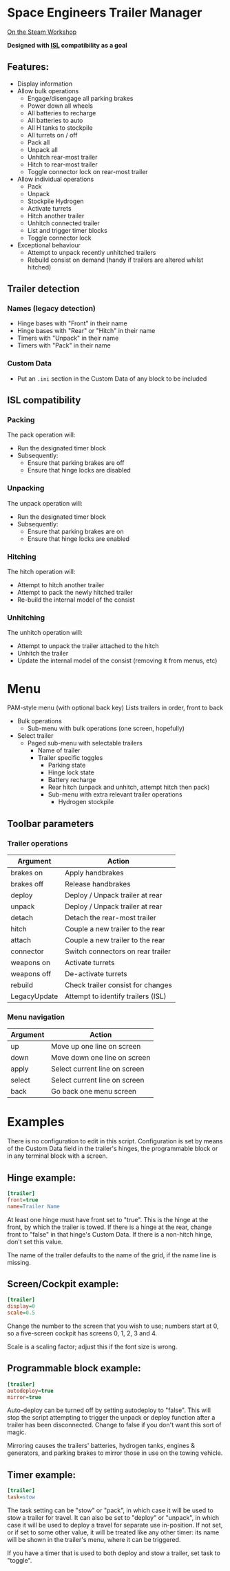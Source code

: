 # Space Engineers Trailer Manager

[On the Steam Workshop](https://steamcommunity.com/sharedfiles/filedetails/?id=2341786466)

**Designed with [ISL](https://steamcommunity.com/sharedfiles/filedetails/?id=2316120850) compatibility as a goal**

## Features:

* Display information
* Allow bulk operations
  * Engage/disengage all parking brakes
  * Power down all wheels
  * All batteries to recharge
  * All batteries to auto
  * All H tanks to stockpile
  * All turrets on / off
  * Pack all
  * Unpack all
  * Unhitch rear-most trailer
  * Hitch to rear-most trailer
  * Toggle connector lock on rear-most trailer
* Allow individual operations
  * Pack
  * Unpack
  * Stockpile Hydrogen
  * Activate turrets
  * Hitch another trailer
  * Unhitch connected trailer
  * List and trigger timer blocks
  * Toggle connector lock
* Exceptional behaviour
  * Attempt to unpack recently unhitched trailers
  * Rebuild consist on demand (handy if trailers are altered whilst hitched)

## Trailer detection

### Names (legacy detection)

* Hinge bases with "Front" in their name
* Hinge bases with "Rear" or "Hitch" in their name
* Timers with "Unpack" in their name
* Timers with "Pack" in their name

### Custom Data

* Put an `.ini` section in the Custom Data of any block to be included

## ISL compatibility

### Packing

The pack operation will:

* Run the designated timer block
* Subsequently:
  * Ensure that parking brakes are off
  * Ensure that hinge locks are disabled

### Unpacking

The unpack operation will:

* Run the designated timer block
* Subsequently:
  * Ensure that parking brakes are on
  * Ensure that hinge locks are enabled

### Hitching

The hitch operation will:

* Attempt to hitch another trailer
* Attempt to pack the newly hitched trailer
* Re-build the internal model of the consist

### Unhitching

The unhitch operation will:

* Attempt to unpack the trailer attached to the hitch
* Unhitch the trailer
* Update the internal model of the consist (removing it from menus, etc)

# Menu

PAM-style menu (with optional back key) Lists trailers in order, front to back

* Bulk operations
  * Sub-menu with bulk operations (one screen, hopefully)
* Select trailer
  * Paged sub-menu with selectable trailers
    * Name of trailer
    * Trailer specific toggles
      * Parking state
      * Hinge lock state
      * Battery recharge
      * Rear hitch (unpack and unhitch, attempt hitch then pack)
      * Sub-menu with extra relevant trailer operations
        * Hydrogen stockpile

## Toolbar parameters

### Trailer operations

Argument      | Action
------------- | -------------
brakes on     | Apply handbrakes
brakes off    | Release handbrakes
deploy        | Deploy / Unpack trailer at rear
unpack        | Deploy / Unpack trailer at rear
detach        | Detach the rear-most trailer
hitch         | Couple a new trailer to the rear
attach        | Couple a new trailer to the rear
connector     | Switch connectors on rear trailer
weapons on    | Activate turrets
weapons off   | De-activate turrets
rebuild       | Check trailer consist for changes
LegacyUpdate  | Attempt to identify trailers (ISL)

### Menu navigation

Argument      | Action
------------- | -------------
up            | Move up one line on screen
down          | Move down one line on screen
apply         | Select current line on screen
select        | Select current line on screen
back          | Go back one menu screen

# Examples

There is no configuration to edit in this script. Configuration is set by means
of the Custom Data field in the trailer's hinges, the programmable block or in
any terminal block with a screen.

## Hinge example:

```ini
[trailer]
front=true
name=Trailer Name
```

At least one hinge must have front set to "true". This is the hinge at the
front, by which the trailer is towed. If there is a hinge at the rear, change
front to "false" in that hinge's Custom Data. If there is a non-hitch hinge,
don't set this value.

The name of the trailer defaults to the name of the grid, if the name line is
missing.

## Screen/Cockpit example:

```ini
[trailer]
display=0
scale=0.5
```

Change the number to the screen that you wish to use; numbers start at 0, so a
five-screen cockpit has screens 0, 1, 2, 3 and 4.

Scale is a scaling factor; adjust this if the font size is wrong.

## Programmable block example:

```ini
[trailer]
autodeploy=true
mirror=true
```

Auto-deploy can be turned off by setting autodeploy to "false". This will stop
the script attempting to trigger the unpack or deploy function after a trailer
has been disconnected. Change to false if you don't want this sort of magic.

Mirroring causes the trailers' batteries, hydrogen tanks, engines & generators,
and parking brakes to mirror those in use on the towing vehicle. 

## Timer example:

```ini
[trailer]
task=stow
```

The task setting can be "stow" or "pack", in which case it will be used to stow
a trailer for travel. It can also be set to "deploy" or "unpack", in which case
it will be used to deploy a travel for separate use in-position. If not set, or
if set to some other value, it will be treated like any other timer: its name
will be shown in the trailer's menu, where it can be triggered.

If you have a timer that is used to both deploy and stow a trailer, set task to
"toggle".
